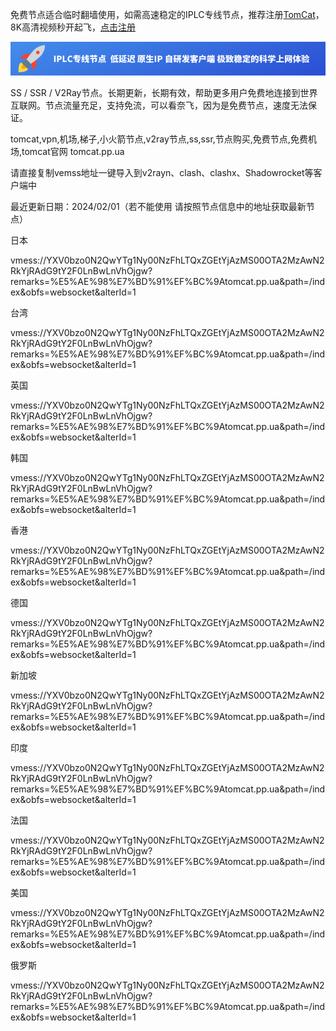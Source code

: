 免费节点适合临时翻墙使用，如需高速稳定的IPLC专线节点，推荐注册[TomCat](https://dioufgsaiujgdfjkasgjfkfjkas.clashforcat.com/#/register?code=VomvbfLq)，8K高清视频秒开起飞，[点击注册](https://dioufgsaiujgdfjkasgjfkfjkas.clashforcat.com/#/register?code=VomvbfLq)

[![TomCat](/tomcat.png "Shiprock")](https://dioufgsaiujgdfjkasgjfkfjkas.clashforcat.com/#/register?code=VomvbfLq)

SS / SSR / V2Ray节点。长期更新，长期有效，帮助更多用户免费地连接到世界互联网。节点流量充足，支持免流，可以看奈飞，因为是免费节点，速度无法保证。

tomcat,vpn,机场,梯子,小火箭节点,v2ray节点,ss,ssr,节点购买,免费节点,免费机场,tomcat官网 tomcat.pp.ua

请直接复制vemss地址一键导入到v2rayn、clash、clashx、Shadowrocket等客户端中

最近更新日期：2024/02/01（若不能使用  请按照节点信息中的地址获取最新节点）

日本

vmess://YXV0bzo0N2QwYTg1Ny00NzFhLTQxZGEtYjAzMS00OTA2MzAwN2RkYjRAdG9tY2F0LnBwLnVhOjgw?remarks=%E5%AE%98%E7%BD%91%EF%BC%9Atomcat.pp.ua&path=/index&obfs=websocket&alterId=1

台湾

vmess://YXV0bzo0N2QwYTg1Ny00NzFhLTQxZGEtYjAzMS00OTA2MzAwN2RkYjRAdG9tY2F0LnBwLnVhOjgw?remarks=%E5%AE%98%E7%BD%91%EF%BC%9Atomcat.pp.ua&path=/index&obfs=websocket&alterId=1

英国

vmess://YXV0bzo0N2QwYTg1Ny00NzFhLTQxZGEtYjAzMS00OTA2MzAwN2RkYjRAdG9tY2F0LnBwLnVhOjgw?remarks=%E5%AE%98%E7%BD%91%EF%BC%9Atomcat.pp.ua&path=/index&obfs=websocket&alterId=1

韩国

vmess://YXV0bzo0N2QwYTg1Ny00NzFhLTQxZGEtYjAzMS00OTA2MzAwN2RkYjRAdG9tY2F0LnBwLnVhOjgw?remarks=%E5%AE%98%E7%BD%91%EF%BC%9Atomcat.pp.ua&path=/index&obfs=websocket&alterId=1

香港

vmess://YXV0bzo0N2QwYTg1Ny00NzFhLTQxZGEtYjAzMS00OTA2MzAwN2RkYjRAdG9tY2F0LnBwLnVhOjgw?remarks=%E5%AE%98%E7%BD%91%EF%BC%9Atomcat.pp.ua&path=/index&obfs=websocket&alterId=1

德国

vmess://YXV0bzo0N2QwYTg1Ny00NzFhLTQxZGEtYjAzMS00OTA2MzAwN2RkYjRAdG9tY2F0LnBwLnVhOjgw?remarks=%E5%AE%98%E7%BD%91%EF%BC%9Atomcat.pp.ua&path=/index&obfs=websocket&alterId=1

新加坡

vmess://YXV0bzo0N2QwYTg1Ny00NzFhLTQxZGEtYjAzMS00OTA2MzAwN2RkYjRAdG9tY2F0LnBwLnVhOjgw?remarks=%E5%AE%98%E7%BD%91%EF%BC%9Atomcat.pp.ua&path=/index&obfs=websocket&alterId=1

印度

vmess://YXV0bzo0N2QwYTg1Ny00NzFhLTQxZGEtYjAzMS00OTA2MzAwN2RkYjRAdG9tY2F0LnBwLnVhOjgw?remarks=%E5%AE%98%E7%BD%91%EF%BC%9Atomcat.pp.ua&path=/index&obfs=websocket&alterId=1

法国

vmess://YXV0bzo0N2QwYTg1Ny00NzFhLTQxZGEtYjAzMS00OTA2MzAwN2RkYjRAdG9tY2F0LnBwLnVhOjgw?remarks=%E5%AE%98%E7%BD%91%EF%BC%9Atomcat.pp.ua&path=/index&obfs=websocket&alterId=1

美国

vmess://YXV0bzo0N2QwYTg1Ny00NzFhLTQxZGEtYjAzMS00OTA2MzAwN2RkYjRAdG9tY2F0LnBwLnVhOjgw?remarks=%E5%AE%98%E7%BD%91%EF%BC%9Atomcat.pp.ua&path=/index&obfs=websocket&alterId=1

俄罗斯

vmess://YXV0bzo0N2QwYTg1Ny00NzFhLTQxZGEtYjAzMS00OTA2MzAwN2RkYjRAdG9tY2F0LnBwLnVhOjgw?remarks=%E5%AE%98%E7%BD%91%EF%BC%9Atomcat.pp.ua&path=/index&obfs=websocket&alterId=1
